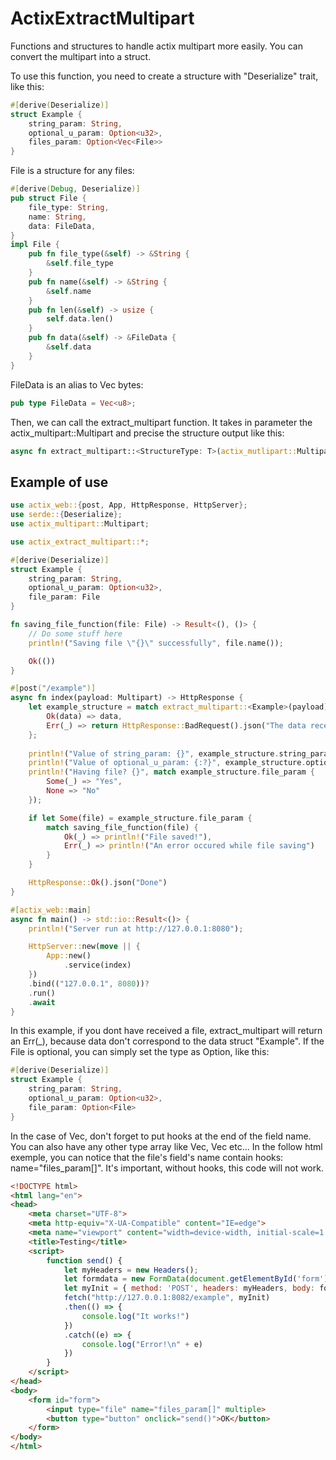 # ActixExtractMultipart
Functions and structures to handle actix multipart more easily. You can convert the multipart into a struct.

To use this function, you need to create a structure with "Deserialize" trait, like this:
```rust
#[derive(Deserialize)]
struct Example {
    string_param: String,
    optional_u_param: Option<u32>,
    files_param: Option<Vec<File>>
}
```
File is a structure for any files:
```rust
#[derive(Debug, Deserialize)]
pub struct File {
    file_type: String,
    name: String,
    data: FileData,
}
impl File {
    pub fn file_type(&self) -> &String {
        &self.file_type
    }
    pub fn name(&self) -> &String {
        &self.name
    }
    pub fn len(&self) -> usize {
        self.data.len()
    }
    pub fn data(&self) -> &FileData {
        &self.data
    }
}
```
FileData is an alias to Vec<u8> bytes:
```rust
pub type FileData = Vec<u8>;
```
Then, we can call the extract_multipart function. It takes in parameter the actix_multipart::Multipart and precise the structure output like this:
    
```rust
async fn extract_multipart::<StructureType: T>(actix_mutlipart::Multipart) -> Result<T, _>
```

## Example of use
```rust
use actix_web::{post, App, HttpResponse, HttpServer};
use serde::{Deserialize};
use actix_multipart::Multipart;

use actix_extract_multipart::*;

#[derive(Deserialize)]
struct Example {
    string_param: String,
    optional_u_param: Option<u32>,
    file_param: File
}

fn saving_file_function(file: File) -> Result<(), ()> {
    // Do some stuff here
    println!("Saving file \"{}\" successfully", file.name());

    Ok(())
}

#[post("/example")]
async fn index(payload: Multipart) -> HttpResponse {
    let example_structure = match extract_multipart::<Example>(payload).await {
        Ok(data) => data,
        Err(_) => return HttpResponse::BadRequest().json("The data received does not correspond to those expected")
    };
    
    println!("Value of string_param: {}", example_structure.string_param);
    println!("Value of optional_u_param: {:?}", example_structure.optional_u_param);
    println!("Having file? {}", match example_structure.file_param {
        Some(_) => "Yes",
        None => "No"
    });

    if let Some(file) = example_structure.file_param {
        match saving_file_function(file) {
            Ok(_) => println!("File saved!"),
            Err(_) => println!("An error occured while file saving")
        }
    }

    HttpResponse::Ok().json("Done")
}

#[actix_web::main]
async fn main() -> std::io::Result<()> {
    println!("Server run at http://127.0.0.1:8080");

    HttpServer::new(move || {
        App::new()
            .service(index)
    })
    .bind(("127.0.0.1", 8080))?
    .run()
    .await
}
```
In this example, if you dont have received a file, extract_multipart will return an Err(_), because data don't correspond to the data struct "Example".
If the File is optional, you can simply set the type as Option<File>, like this:
```rust
#[derive(Deserialize)]
struct Example {
    string_param: String,
    optional_u_param: Option<u32>,
    file_param: Option<File>
}
```
In the case of Vec<File>, don't forget to put hooks at the end of the field name. You can also have any other type array like Vec<String>, Vec<i32> etc...
In the follow html exemple, you can notice that the file's field's name contain hooks: name="files_param[]".
It's important, without hooks, this code will not work.
```html
<!DOCTYPE html>
<html lang="en">
<head>
    <meta charset="UTF-8">
    <meta http-equiv="X-UA-Compatible" content="IE=edge">
    <meta name="viewport" content="width=device-width, initial-scale=1.0">
    <title>Testing</title>
    <script>
        function send() {
            let myHeaders = new Headers();
            let formdata = new FormData(document.getElementById('form'));
            let myInit = { method: 'POST', headers: myHeaders, body: formdata };
            fetch("http://127.0.0.1:8082/example", myInit)
            .then(() => {
                console.log("It works!")
            })
            .catch((e) => {
                console.log("Error!\n" + e)
            })
        }
    </script>
</head>
<body>
    <form id="form">
        <input type="file" name="files_param[]" multiple>
        <button type="button" onclick="send()">OK</button>
    </form>
</body>
</html>
```